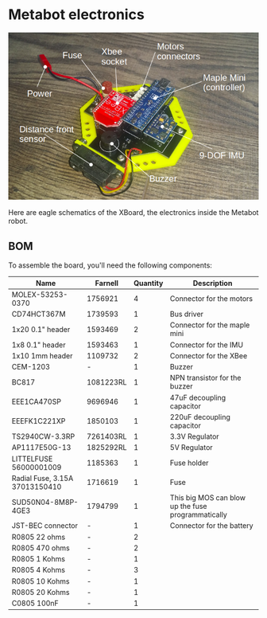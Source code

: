 # Metabot electronics

![Electronics](/docs/imgs/elec.png)

Here are eagle schematics of the XBoard, the electronics inside the Metabot
robot.

## BOM

To assemble the board, you'll need the following components:

Name       | Farnell       | Quantity      | Description
-----------|---------------|---------------|--------------------------------------
MOLEX-53253-0370 | 1756921 | 4 | Connector for the motors
CD74HCT367M | 1739593 | 1 | Bus driver
1x20 0.1" header | 1593469 | 2 | Connector for the maple mini
1x8 0.1" header | 1593463 | 1 | Connector for the IMU
1x10 1mm header | 1109732 | 2 | Connector for the XBee
CEM-1203 | - | 1 | Buzzer
BC817 | 1081223RL | 1 | NPN transistor for the buzzer
EEE1CA470SP | 9696946 | 1 | 47uF decoupling capacitor
EEEFK1C221XP | 1850103 | 1 | 220uF decoupling capacitor
TS2940CW-3.3RP | 7261403RL | 1             | 3.3V Regulator
AP1117E50G-13 | 1825292RL  | 1             | 5V Regulator
LITTELFUSE  56000001009  | 1185363 | 1     | Fuse holder
Radial Fuse, 3.15A  37013150410 | 1716619 | 1 | Fuse
SUD50N04-8M8P-4GE3 | 1794799 | 1     | This big MOS can blow up the fuse programmatically
JST-BEC connector | - | 1 | Connector for the battery
R0805 22 ohms | - | 2 | 
R0805 470 ohms | - | 2 | 
R0805 1 Kohms | - | 1 |
R0805 4 Kohms | - | 3 |
R0805 10 Kohms | - | 1 |
R0805 20 Kohms | - | 1 |
C0805 100nF | - | 1 |

